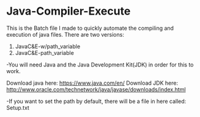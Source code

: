 # Java-Compiler-Execute
This is the Batch file I made to quickly automate the compiling and execution of java files. There are two versions: 
1) JavaC&E-w/path_variable
2) JavaC&E-path_variable

-You will need Java and the Java Development Kit(JDK) in order for this to work.

Download java here: https://www.java.com/en/
Download JDK here: http://www.oracle.com/technetwork/java/javase/downloads/index.html

-If you want to set the path by default, there will be a file in here called: Setup.txt
